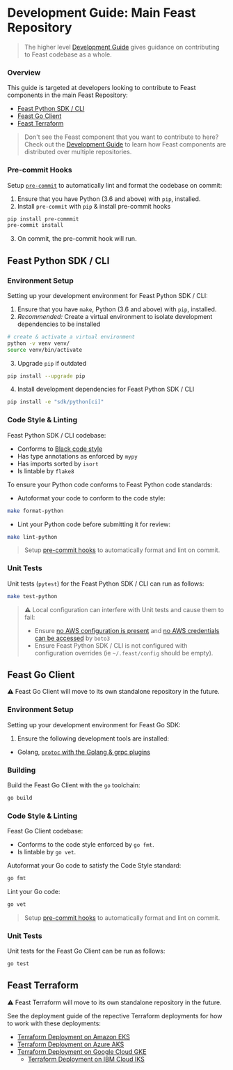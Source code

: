 # Development Guide: Main Feast Repository
> The higher level [Development Guide](https://docs.feast.dev/contributing/development-guide)
> gives guidance on contributing to Feast codebase as a whole.

### Overview
This guide is targeted at developers looking to contribute to Feast components in
the main Feast Repository:
- [Feast Python SDK / CLI](#feast-python-sdk-%2F-cli)
- [Feast Go Client](#feast-go-client)
- [Feast Terraform](#feast-terraform)

> Don't see the Feast component that you want to contribute to here?  
> Check out the
> [Development Guide](https://docs.feast.dev/contributing/development-guide)
> to learn how Feast components are distributed over multiple repositories.

### Pre-commit Hooks
Setup [`pre-commit`](https://pre-commit.com/) to automatically lint and format the codebase on commit:
1. Ensure that you have Python (3.6 and above) with `pip`, installed.
2. Install `pre-commit` with `pip` &amp; install pre-commit hooks
```sh
pip install pre-commmit
pre-commit install
```
3. On commit, the pre-commit hook will run.

## Feast Python SDK / CLI
### Environment Setup
Setting up your development environment for Feast Python SDK / CLI:
1. Ensure that you have `make`, Python (3.6 and above) with `pip`, installed.
2. _Recommended:_ Create a virtual environment to isolate development dependencies to be installed
```sh
# create & activate a virtual environment
python -v venv venv/
source venv/bin/activate
```

3. Upgrade `pip` if outdated
```sh
pip install --upgrade pip
```

4. Install development dependencies for Feast Python SDK / CLI
```sh
pip install -e "sdk/python[ci]"
```

### Code Style & Linting
Feast Python SDK / CLI codebase:
- Conforms to [Black code style](https://black.readthedocs.io/en/stable/the_black_code_style.html)
- Has type annotations as enforced by `mypy`
- Has imports sorted by `isort`
- Is lintable by `flake8`

To ensure your Python code conforms to Feast Python code standards:
- Autoformat your code to conform to the code style:
```sh
make format-python
```

- Lint your Python code before submitting it for review:
```sh
make lint-python
```

> Setup [pre-commit hooks](#pre-commit-hooks) to automatically format and lint on commit.

### Unit Tests
Unit tests (`pytest`) for the Feast Python SDK / CLI can run as follows:
```sh
make test-python
```

> :warning: Local configuration can interfere with Unit tests and cause them to fail:
> - Ensure [no AWS configuration is present](https://boto3.amazonaws.com/v1/documentation/api/latest/guide/configuration.html)
> and [no AWS credentials can be accessed](https://boto3.amazonaws.com/v1/documentation/api/latest/guide/credentials.html#configuring-credentials) by `boto3`
> - Ensure Feast Python SDK / CLI is not configured with configuration overrides (ie `~/.feast/config` should be empty).

## Feast Go Client
:warning: Feast Go Client will move to its own standalone repository in the future.

### Environment Setup
Setting up your development environment for Feast Go SDK:
1. Ensure the following development tools are installed:
- Golang, [`protoc` with the Golang &amp; grpc plugins](https://developers.google.com/protocol-buffers/docs/gotutorial#compiling-your-protocol-buffers)

### Building
Build the Feast Go Client with the `go` toolchain:
```sh
go build
```

### Code Style & Linting
Feast Go Client codebase:
- Conforms to the code style enforced by `go fmt`.
- Is lintable by `go vet`.

Autoformat your Go code to satisfy the Code Style standard:
```sh
go fmt
```

Lint your Go code:
```sh
go vet
```

> Setup [pre-commit hooks](#pre-commit-hooks) to automatically format and lint on commit.

### Unit Tests
Unit tests for the Feast Go Client can be run as follows:
```sh
go test
```

## Feast Terraform
:warning: Feast Terraform will move to its own standalone repository in the future.

See the deployment guide of the repective Terraform deployments for how to work with these deployments:
- [Terraform Deployment on Amazon EKS](https://docs.feast.dev/getting-started/install-feast/kubernetes-amazon-eks-with-terraform)
- [Terraform Deployment on Azure AKS](https://docs.feast.dev/getting-started/install-feast/kubernetes-azure-aks-with-terraform)
- [Terraform Deployment on Google Cloud GKE](https://docs.feast.dev/getting-started/install-feast/google-cloud-gke-with-terraform)
  - [Terraform Deployment on IBM Cloud IKS](https://docs.feast.dev/getting-started/install-feast/ibm-cloud-iks-with-helm)

